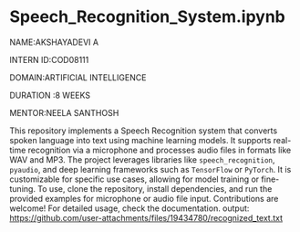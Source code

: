 # Speech_Recognition_System.ipynb
NAME:AKSHAYADEVI A

INTERN ID:COD08111

DOMAIN:ARTIFICIAL INTELLIGENCE

DURATION :8 WEEKS

MENTOR:NEELA SANTHOSH

This repository implements a Speech Recognition system that converts spoken language into text using machine learning models. It supports real-time recognition via a microphone and processes audio files in formats like WAV and MP3. The project leverages libraries like `speech_recognition`, `pyaudio`, and deep learning frameworks such as `TensorFlow` or `PyTorch`. It is customizable for specific use cases, allowing for model training or fine-tuning. To use, clone the repository, install dependencies, and run the provided examples for microphone or audio file input. Contributions are welcome! For detailed usage, check the documentation.
output:
https://github.com/user-attachments/files/19434780/recognized_text.txt
